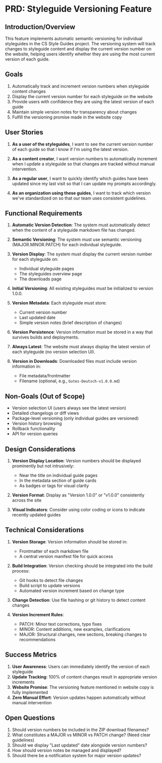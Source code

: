 # PRD: Styleguide Versioning Feature

## Introduction/Overview

This feature implements automatic semantic versioning for individual styleguides in the CS Style Guides project. The versioning system will track changes to styleguide content and display the current version number on the website, helping users identify whether they are using the most current version of each guide.

## Goals

1. Automatically track and increment version numbers when styleguide content changes
2. Display the current version number for each styleguide on the website
3. Provide users with confidence they are using the latest version of each guide
4. Maintain simple version notes for transparency about changes
5. Fulfill the versioning promise made in the website copy

## User Stories

1. **As a user of the styleguides**, I want to see the current version number of each guide so that I know if I'm using the latest version.

2. **As a content creator**, I want version numbers to automatically increment when I update a styleguide so that changes are tracked without manual intervention.

3. **As a regular user**, I want to quickly identify which guides have been updated since my last visit so that I can update my prompts accordingly.

4. **As an organization using these guides**, I want to track which version we've standardized on so that our team uses consistent guidelines.

## Functional Requirements

1. **Automatic Version Detection**: The system must automatically detect when the content of a styleguide markdown file has changed.

2. **Semantic Versioning**: The system must use semantic versioning (MAJOR.MINOR.PATCH) for each individual styleguide.

3. **Version Display**: The system must display the current version number for each styleguide on:
   - Individual styleguide pages
   - The styleguides overview page
   - The downloads page

4. **Initial Versioning**: All existing styleguides must be initialized to version 1.0.0.

5. **Version Metadata**: Each styleguide must store:
   - Current version number
   - Last updated date
   - Simple version notes (brief description of changes)

6. **Version Persistence**: Version information must be stored in a way that survives builds and deployments.

7. **Always Latest**: The website must always display the latest version of each styleguide (no version selection UI).

8. **Version in Downloads**: Downloaded files must include version information in:
   - File metadata/frontmatter
   - Filename (optional, e.g., `Gutes-Deutsch-v1.0.0.md`)

## Non-Goals (Out of Scope)

- Version selection UI (users always see the latest version)
- Detailed changelogs or diff views
- Package-level versioning (only individual guides are versioned)
- Version history browsing
- Rollback functionality
- API for version queries

## Design Considerations

1. **Version Display Location**: Version numbers should be displayed prominently but not intrusively:
   - Near the title on individual guide pages
   - In the metadata section of guide cards
   - As badges or tags for visual clarity

2. **Version Format**: Display as "Version 1.0.0" or "v1.0.0" consistently across the site

3. **Visual Indicators**: Consider using color coding or icons to indicate recently updated guides

## Technical Considerations

1. **Version Storage**: Version information should be stored in:
   - Frontmatter of each markdown file
   - A central version manifest file for quick access

2. **Build Integration**: Version checking should be integrated into the build process:
   - Git hooks to detect file changes
   - Build script to update versions
   - Automated version increment based on change type

3. **Change Detection**: Use file hashing or git history to detect content changes

4. **Version Increment Rules**:
   - PATCH: Minor text corrections, typo fixes
   - MINOR: Content additions, new examples, clarifications
   - MAJOR: Structural changes, new sections, breaking changes to recommendations

## Success Metrics

1. **User Awareness**: Users can immediately identify the version of each styleguide
2. **Update Tracking**: 100% of content changes result in appropriate version increments
3. **Website Promise**: The versioning feature mentioned in website copy is fully implemented
4. **Zero Manual Effort**: Version updates happen automatically without manual intervention

## Open Questions

1. Should version numbers be included in the ZIP download filenames?
2. What constitutes a MAJOR vs MINOR vs PATCH change? (Need clear guidelines)
3. Should we display "Last updated" date alongside version numbers?
4. How should version notes be managed and displayed?
5. Should there be a notification system for major version updates?